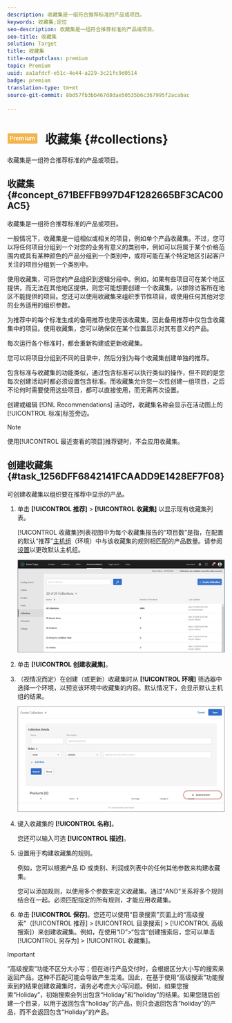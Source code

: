 ```yaml
---
description: 收藏集是一组符合推荐标准的产品或项目。
keywords: 收藏集;定位
seo-description: 收藏集是一组符合推荐标准的产品或项目。
seo-title: 收藏集
solution: Target
title: 收藏集
title-outputclass: premium
topic: Premium
uuid: aa1afdcf-e51c-4e44-a229-3c21fc9d0514
badge: premium
translation-type: tm+mt
source-git-commit: 8bd57fb3bb467d8dae50535b6c367995f2acabac

---
```



# ![PREMIUM](/help/assets/premium.png) 收藏集 {#collections}

收藏集是一组符合推荐标准的产品或项目。

## 收藏集 {#concept_671BEFFB997D4F1282665BF3CAC00AC5}

收藏集是一组符合推荐标准的产品或项目。

一般情况下，收藏集是一组相似或相关的项目，例如单个产品收藏集。不过，您可以将任何项目分组到一个对您的业务有意义的类别中，例如可以将属于某个价格范围内或具有某种颜色的产品分组到一个类别中，或将可能在某个特定地区引起客户关注的项目分组到一个类别中。

使用收藏集，可将您的产品组织到逻辑分段中。例如，如果有些项目可在某个地区提供，而无法在其他地区提供，则您可能想要创建一个收藏集，以排除访客所在地区不能提供的项目。您还可以使用收藏集来组织季节性项目，或使用任何其他对您的业务适用的组织参数。

为推荐中的每个标准生成的备用推荐也使用该收藏集，因此备用推荐中仅包含收藏集中的项目。使用收藏集，您可以确保仅在某个位置显示对其有意义的产品。

每次运行各个标准时，都会重新构建或更新收藏集。

您可以将项目分组到不同的目录中，然后分别为每个收藏集创建单独的推荐。

包含标准与收藏集的功能类似，通过包含标准可以执行类似的操作，但不同的是您每次创建活动时都必须设置包含标准。而收藏集允许您一次性创建一组项目，之后不论何时需要使用这些项目，都可以直接使用，而无需再次设置。

创建或编辑 [!DNL Recommendations] 活动时，收藏集名称会显示在活动图上的[!UICONTROL 标准]标签旁边。

>[!NOTE]
>
>使用[!UICONTROL 最近查看的项目]推荐键时，不会应用收藏集。

## 创建收藏集 {#task_1256DFF6842141FCAADD9E1428EF7F08}

可创建收藏集以组织要在推荐中显示的产品。

1. 单击 **[!UICONTROL 推荐]** &gt; **[!UICONTROL 收藏集]** 以显示现有收藏集列表。

   [!UICONTROL 收藏集]列表视图中为每个收藏集报告的“项目数”是指，在配置的默认“推荐”[主机组](/help/administrating-target/hosts.md)（环境）中与该收藏集的规则相匹配的产品数量。请参阅[设置](../../c-recommendations/plan-implement.md#concept_C1E1E2351413468692D6C21145EF0B84)以更改默认主机组。

   ![](assets/collections_list.png)

1. 单击 **[!UICONTROL 创建收藏集]**。

1. （视情况而定）在创建（或更新）收藏集时从 **[!UICONTROL 环境]** 筛选器中选择一个环境，以预览该环境中收藏集的内容。默认情况下，会显示默认主机组的结果。

   ![创建收藏集](/help/c-recommendations/c-products/assets/CreateCollection.png)

1. 键入收藏集的 **[!UICONTROL 名称]**。

   您还可以输入可选 **[!UICONTROL 描述]**。

1. 设置用于构建收藏集的规则。

   例如，您可以根据产品 ID 或类别、利润或列表中的任何其他参数来构建收藏集。

   您可以添加规则，以使用多个参数来定义收藏集。通过“AND”关系将多个规则结合在一起。必须匹配指定的所有规则，才能应用收藏集。

1. 单击 **[!UICONTROL 保存]**。您还可以使用“目录搜索”页面上的“高级搜索”（[!UICONTROL 推荐] &gt; [!UICONTROL 目录搜索] &gt; [!UICONTROL 高级搜索]）来创建收藏集。例如，在使用“ID”&gt;“包含”创建搜索后，您可以单击[!UICONTROL 另存为] &gt; [!UICONTROL 收藏集]。

>[!IMPORTANT]
>
>“高级搜索”功能不区分大小写；但在进行产品交付时，会根据区分大小写的搜索来返回产品。这种不匹配可能会导致产生混淆。因此，在基于使用“高级搜索”功能搜索到的结果创建收藏集时，请务必考虑大小写问题。例如，如果您搜索“Holiday”，初始搜索会列出包含“Holiday”和“holiday”的结果。如果您随后创建一个目录，以用于返回包含“holiday”的产品，则只会返回包含“holiday”的产品，而不会返回包含“Holiday”的产品。